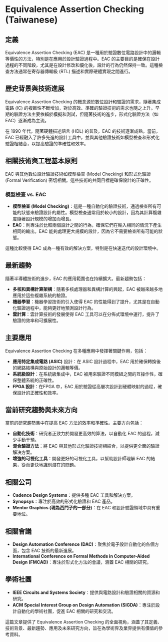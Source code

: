# Equivalence Assertion Checking (Taiwanese)

## 定義
Equivalence Assertion Checking (EAC) 是一種用於驗證數位電路設計中的邏輯等價性的方法，特別是在應用於設計驗證過程中。EAC 的主要目的是確保在設計過程的不同階段，尤其是在設計修改和優化後，設計的行為仍然保持一致。這種檢查方法通常在寄存器傳輸級 (RTL) 描述和實際硬體實現之間進行。

## 歷史背景與技術進展
Equivalence Assertion Checking 的概念源於數位設計和驗證的需求，隨著集成電路 (IC) 的複雜性不斷增加，對於高效、準確的驗證技術的需求也隨之上升。早期的驗證方法主要依賴於模擬和測試，但隨著技術的進步，形式化驗證方法（如 EAC）逐漸成為主流。

在 1990 年代，隨著硬體描述語言 (HDL) 的普及，EAC 的技術逐漸成熟。當前，EAC 已經融入了許多先進的設計工具中，並與其他驗證技術如模型檢查和形式化驗證相結合，以提高驗證的準確性和效率。

## 相關技術與工程基本原則
EAC 與其他數位設計驗證技術如模型檢查 (Model Checking) 和形式化驗證 (Formal Verification) 密切相關。這些技術的共同目標是確保設計的正確性。

### 模型檢查 vs. EAC
- **模型檢查 (Model Checking)**：這是一種自動化的驗證技術，通過檢查所有可能的狀態來驗證設計的屬性。模型檢查通常用於較小的設計，因為其計算複雜度隨著設計規模的增加而增長。
- **EAC**：則專注於比較兩個設計之間的行為，確保它們在輸入相同的情況下產生相同的輸出。EAC 能夠處理更大規模的設計，因為它不需要檢查所有可能的狀態。

這種比較使得 EAC 成為一種有效的解決方案，特別是在快速迭代的設計環境中。

## 最新趨勢
隨著半導體技術的進步，EAC 的應用範圍也在持續擴大。最新趨勢包括：

- **多核和異構計算架構**：隨著多核處理器和異構計算的興起，EAC 被越來越多地應用於這些複雜系統的驗證。
- **機器學習**：機器學習技術的引入使得 EAC 的性能得到了提升，尤其是在自動化驗證過程中，能夠更好地預測設計行為。
- **雲計算**：雲計算技術的發展使得 EAC 工具可以在分佈式環境中運行，提升了驗證的效率和可擴展性。

## 主要應用
Equivalence Assertion Checking 在多種應用中發揮著關鍵作用，包括：

- **應用特定集成電路 (ASIC)** 設計：在 ASIC 設計過程中，EAC 用於確保轉換後的網路結構與原始設計的邏輯等價。
- **系統級設計**：在系統級集成中，EAC 被用來驗證不同模組之間的互操作性，確保整體系統的正確性。
- **FPGA 設計**：在FPGA 中，EAC 用於驗證從高層次設計到硬體映射的過程，確保設計的正確性和效率。

## 當前研究趨勢與未來方向
當前的研究趨勢集中在提高 EAC 方法的效率和準確性。主要方向包括：

- **自動化技術**：研究者正致力於開發更高效的算法，以自動化 EAC 的過程，減少手動干預。
- **混合驗證方法**：將 EAC 與其他形式化驗證技術相結合，以提供更全面的驗證解決方案。
- **增強的可視化工具**：開發更好的可視化工具，以幫助設計師理解 EAC 的結果，從而更快地識別潛在的問題。

## 相關公司
- **Cadence Design Systems**：提供多種 EAC 工具和解決方案。
- **Synopsys**：專注於高效的形式化驗證和 EAC 產品。
- **Mentor Graphics (現為西門子的一部分)**：在 EAC 和設計驗證領域中具有重要地位。

## 相關會議
- **Design Automation Conference (DAC)**：聚焦於電子設計自動化的各個方面，包含 EAC 技術的最新進展。
- **International Conference on Formal Methods in Computer-Aided Design (FMCAD)**：專注於形式化方法的會議，涵蓋 EAC 相關的研究。

## 學術社團
- **IEEE Circuits and Systems Society**：提供與電路設計和驗證相關的資源和研究。
- **ACM Special Interest Group on Design Automation (SIGDA)**：專注於設計自動化的學術社團，促進 EAC 相關的研究和交流。 

這篇文章提供了 Equivalence Assertion Checking 的全面視角，涵蓋了其定義、技術背景、最新趨勢、應用及未來研究方向，旨在為學術界及業界提供有價值的參考資料。